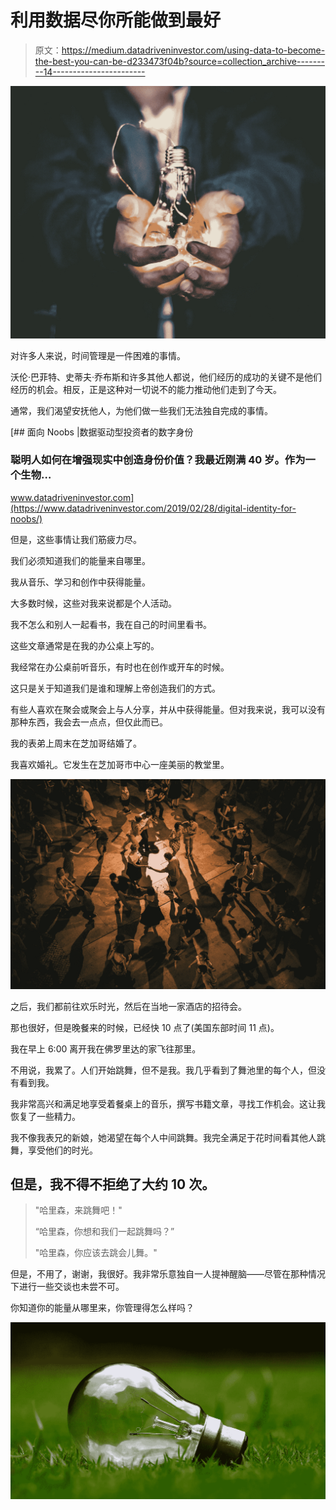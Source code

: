 # 利用数据尽你所能做到最好

> 原文：<https://medium.datadriveninvestor.com/using-data-to-become-the-best-you-can-be-d233473f04b?source=collection_archive---------14----------------------->

![](img/3ea239f55e428105897554f7cacfee70.png)

对许多人来说，时间管理是一件困难的事情。

沃伦·巴菲特、史蒂夫·乔布斯和许多其他人都说，他们经历的成功的关键不是他们经历的机会。相反，正是这种对一切说不的能力推动他们走到了今天。

通常，我们渴望安抚他人，为他们做一些我们无法独自完成的事情。

[](https://www.datadriveninvestor.com/2019/02/28/digital-identity-for-noobs/) [## 面向 Noobs |数据驱动型投资者的数字身份

### 聪明人如何在增强现实中创造身份价值？我最近刚满 40 岁。作为一个生物…

www.datadriveninvestor.com](https://www.datadriveninvestor.com/2019/02/28/digital-identity-for-noobs/) 

但是，这些事情让我们筋疲力尽。

我们必须知道我们的能量来自哪里。

我从音乐、学习和创作中获得能量。

大多数时候，这些对我来说都是个人活动。

我不怎么和别人一起看书，我在自己的时间里看书。

这些文章通常是在我的办公桌上写的。

我经常在办公桌前听音乐，有时也在创作或开车的时候。

这只是关于知道我们是谁和理解上帝创造我们的方式。

有些人喜欢在聚会或聚会上与人分享，并从中获得能量。但对我来说，我可以没有那种东西，我会去一点点，但仅此而已。

我的表弟上周末在芝加哥结婚了。

我喜欢婚礼。它发生在芝加哥市中心一座美丽的教堂里。

![](img/5841513afbd5cdb30e15f803bc804b58.png)

之后，我们都前往欢乐时光，然后在当地一家酒店的招待会。

那也很好，但是晚餐来的时候，已经快 10 点了(美国东部时间 11 点)。

我在早上 6:00 离开我在佛罗里达的家飞往那里。

不用说，我累了。人们开始跳舞，但不是我。我几乎看到了舞池里的每个人，但没有看到我。

我非常高兴和满足地享受着餐桌上的音乐，撰写书籍文章，寻找工作机会。这让我恢复了一些精力。

我不像我表兄的新娘，她渴望在每个人中间跳舞。我完全满足于花时间看其他人跳舞，享受他们的时光。

## 但是，我不得不拒绝了大约 10 次。

> "哈里森，来跳舞吧！"
> 
> “哈里森，你想和我们一起跳舞吗？”
> 
> "哈里森，你应该去跳会儿舞。"

但是，不用了，谢谢，我很好。我非常乐意独自一人提神醒脑——尽管在那种情况下进行一些交谈也未尝不可。

你知道你的能量从哪里来，你管理得怎么样吗？

![](img/85d2155f9fcbb97357555f129c587d6b.png)